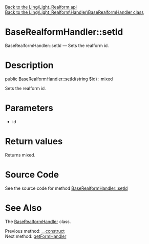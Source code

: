 [Back to the Ling/Light_Realform api](https://github.com/lingtalfi/Light_Realform/blob/master/doc/api/Ling/Light_Realform.md)<br>
[Back to the Ling\Light_Realform\Handler\BaseRealformHandler class](https://github.com/lingtalfi/Light_Realform/blob/master/doc/api/Ling/Light_Realform/Handler/BaseRealformHandler.md)


BaseRealformHandler::setId
================



BaseRealformHandler::setId — Sets the realform id.




Description
================


public [BaseRealformHandler::setId](https://github.com/lingtalfi/Light_Realform/blob/master/doc/api/Ling/Light_Realform/Handler/BaseRealformHandler/setId.md)(string $id) : mixed




Sets the realform id.




Parameters
================


- id

    


Return values
================

Returns mixed.








Source Code
===========
See the source code for method [BaseRealformHandler::setId](https://github.com/lingtalfi/Light_Realform/blob/master/Handler/BaseRealformHandler.php#L61-L64)


See Also
================

The [BaseRealformHandler](https://github.com/lingtalfi/Light_Realform/blob/master/doc/api/Ling/Light_Realform/Handler/BaseRealformHandler.md) class.

Previous method: [__construct](https://github.com/lingtalfi/Light_Realform/blob/master/doc/api/Ling/Light_Realform/Handler/BaseRealformHandler/__construct.md)<br>Next method: [getFormHandler](https://github.com/lingtalfi/Light_Realform/blob/master/doc/api/Ling/Light_Realform/Handler/BaseRealformHandler/getFormHandler.md)<br>

